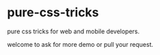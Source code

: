 # pure-css-tricks
pure css tricks for web and mobile developers.

welcome to ask for more demo or pull your request.

